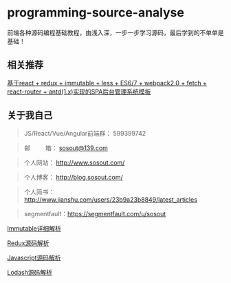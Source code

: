 # programming-source-analyse
前端各种源码编程基础教程，由浅入深，一步一步学习源码，最后学到的不单单是基础！

## 相关推荐

[基于react + redux + immutable + less + ES6/7 + webpack2.0 + fetch + react-router + antd(1.x)实现的SPA后台管理系统模板](https://github.com/sosout/react-antd)

## 关于我自己

>  JS/React/Vue/Angular前端群： 599399742

>  邮&emsp;&emsp;&ensp;箱： sosout@139.com

>  个人网站： http://www.sosout.com/

>  个人博客： http://blog.sosout.com/

>  个人简书： http://www.jianshu.com/users/23b9a23b8849/latest_articles

>  segmentfault：https://segmentfault.com/u/sosout


[Immutable详细解析](https://github.com/sosout/programming-source-analyse/tree/master/immutable)


[Redux源码解析](https://github.com/sosout/programming-source-analyse/tree/master/redux)


[Javascript源码解析](https://github.com/sosout/programming-source-analyse/tree/master/javascript)


[Lodash源码解析](https://github.com/sosout/programming-source-analyse/tree/master/lodash)
